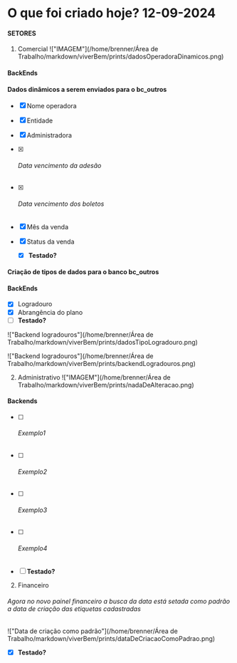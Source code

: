# O que foi criado hoje? 12-09-2024
#### SETORES
1. Comercial
!["IMAGEM"](/home/brenner/Área de Trabalho/markdown/viverBem/prints/dadosOperadoraDinamicos.png)
####  BackEnds

####  Dados dinâmicos a serem enviados para o bc_outros

- [x] Nome operadora

- [x] Entidade

- [x] Administradora

- [x] ###### Data vencimento da adesão

- [x] ###### Data vencimento dos boletos

- [x] Mês da venda

- [x] Status da venda

  - [x] **Testado?**

#### Criação de tipos de dados para o banco bc_outros

#### BackEnds

- [x] Logradouro
- [x] Abrangência do plano
- [ ] **Testado?**

!["Backend logradouros"](/home/brenner/Área de Trabalho/markdown/viverBem/prints/dadosTipoLogradouro.png)

!["Backend logradouros"](/home/brenner/Área de Trabalho/markdown/viverBem/prints/backendLogradouros.png)

2. Administrativo
!["IMAGEM"](/home/brenner/Área de Trabalho/markdown/viverBem/prints/nadaDeAlteracao.png)
####  Backends
  - [ ] ###### Exemplo1
  - [ ] ###### Exemplo2
  - [ ] ###### Exemplo3
  - [ ] ###### Exemplo4
  - [ ] **Testado?**
2. Financeiro

  ###### Agora no novo painel financeiro a busca da data está setada como padrão a _data de criação_ das etiquetas cadastradas

  !["Data de criação como padrão"](/home/brenner/Área de Trabalho/markdown/viverBem/prints/dataDeCriacaoComoPadrao.png)

  - [x] **Testado?**

  

